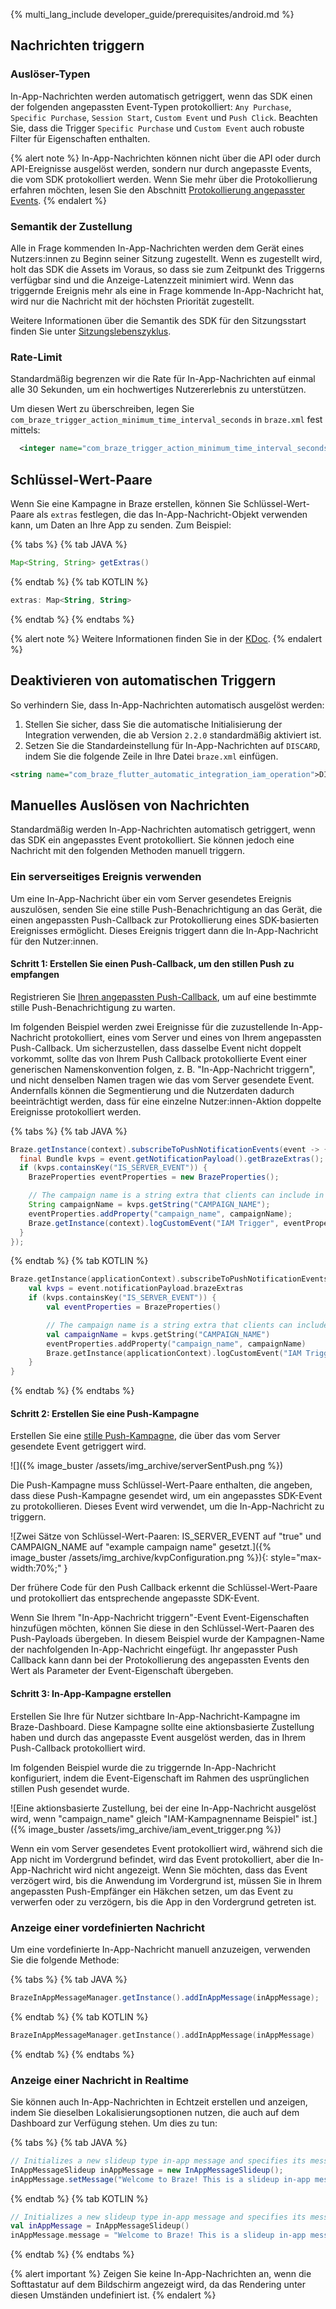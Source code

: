 {% multi_lang_include developer_guide/prerequisites/android.md %}

## Nachrichten triggern

### Auslöser-Typen

In-App-Nachrichten werden automatisch getriggert, wenn das SDK einen der folgenden angepassten Event-Typen protokolliert: `Any Purchase`, `Specific Purchase`, `Session Start`, `Custom Event` und `Push Click`. Beachten Sie, dass die Trigger `Specific Purchase` und `Custom Event` auch robuste Filter für Eigenschaften enthalten.

{% alert note %}
In-App-Nachrichten können nicht über die API oder durch API-Ereignisse ausgelöst werden, sondern nur durch angepasste Events, die vom SDK protokolliert werden. Wenn Sie mehr über die Protokollierung erfahren möchten, lesen Sie den Abschnitt [Protokollierung angepasster Events]({{site.baseurl}}/developer_guide/analytics/logging_events/).
{% endalert %}

### Semantik der Zustellung

Alle in Frage kommenden In-App-Nachrichten werden dem Gerät eines Nutzers:innen zu Beginn seiner Sitzung zugestellt. Wenn es zugestellt wird, holt das SDK die Assets im Voraus, so dass sie zum Zeitpunkt des Triggerns verfügbar sind und die Anzeige-Latenzzeit minimiert wird. Wenn das triggernde Ereignis mehr als eine in Frage kommende In-App-Nachricht hat, wird nur die Nachricht mit der höchsten Priorität zugestellt.

Weitere Informationen über die Semantik des SDK für den Sitzungsstart finden Sie unter [Sitzungslebenszyklus]({{site.baseurl}}/developer_guide/analytics/tracking_sessions/?tab=android).

### Rate-Limit

Standardmäßig begrenzen wir die Rate für In-App-Nachrichten auf einmal alle 30 Sekunden, um ein hochwertiges Nutzererlebnis zu unterstützen.

Um diesen Wert zu überschreiben, legen Sie `com_braze_trigger_action_minimum_time_interval_seconds` in `braze.xml` fest mittels:

```xml
  <integer name="com_braze_trigger_action_minimum_time_interval_seconds">5</integer>
```

## Schlüssel-Wert-Paare

Wenn Sie eine Kampagne in Braze erstellen, können Sie Schlüssel-Wert-Paare als `extras` festlegen, die das In-App-Nachricht-Objekt verwenden kann, um Daten an Ihre App zu senden. Zum Beispiel:

{% tabs %}
{% tab JAVA %}
```java
Map<String, String> getExtras()
```
{% endtab %}
{% tab KOTLIN %}
```kotlin
extras: Map<String, String>
```
{% endtab %}
{% endtabs %}

{% alert note %}
Weitere Informationen finden Sie in der [KDoc](https://braze-inc.github.io/braze-android-sdk/kdoc/braze-android-sdk/com.braze.models.inappmessage/-i-in-app-message/index.html#1498425856%2FProperties%2F-1725759721).
{% endalert %}

## Deaktivieren von automatischen Triggern

So verhindern Sie, dass In-App-Nachrichten automatisch ausgelöst werden:

1. Stellen Sie sicher, dass Sie die automatische Initialisierung der Integration verwenden, die ab Version `2.2.0` standardmäßig aktiviert ist.
2. Setzen Sie die Standardeinstellung für In-App-Nachrichten auf `DISCARD`, indem Sie die folgende Zeile in Ihre Datei `braze.xml` einfügen.

```xml
<string name="com_braze_flutter_automatic_integration_iam_operation">DISCARD</string>
```

## Manuelles Auslösen von Nachrichten

Standardmäßig werden In-App-Nachrichten automatisch getriggert, wenn das SDK ein angepasstes Event protokolliert. Sie können jedoch eine Nachricht mit den folgenden Methoden manuell triggern.

### Ein serverseitiges Ereignis verwenden

Um eine In-App-Nachricht über ein vom Server gesendetes Ereignis auszulösen, senden Sie eine stille Push-Benachrichtigung an das Gerät, die einen angepassten Push-Callback zur Protokollierung eines SDK-basierten Ereignisses ermöglicht. Dieses Ereignis triggert dann die In-App-Nachricht für den Nutzer:innen.

#### Schritt 1: Erstellen Sie einen Push-Callback, um den stillen Push zu empfangen

Registrieren Sie [Ihren angepassten Push-Callback]({{site.baseurl}}/developer_guide/push_notifications/customization/?sdktab=android#push-callback), um auf eine bestimmte stille Push-Benachrichtigung zu warten.

Im folgenden Beispiel werden zwei Ereignisse für die zuzustellende In-App-Nachricht protokolliert, eines vom Server und eines von Ihrem angepassten Push-Callback. Um sicherzustellen, dass dasselbe Event nicht doppelt vorkommt, sollte das von Ihrem Push Callback protokollierte Event einer generischen Namenskonvention folgen, z. B. "In-App-Nachricht triggern", und nicht denselben Namen tragen wie das vom Server gesendete Event. Andernfalls können die Segmentierung und die Nutzerdaten dadurch beeinträchtigt werden, dass für eine einzelne Nutzer:innen-Aktion doppelte Ereignisse protokolliert werden.

{% tabs %}
{% tab JAVA %}

```java
Braze.getInstance(context).subscribeToPushNotificationEvents(event -> {
  final Bundle kvps = event.getNotificationPayload().getBrazeExtras();
  if (kvps.containsKey("IS_SERVER_EVENT")) {
    BrazeProperties eventProperties = new BrazeProperties();

    // The campaign name is a string extra that clients can include in the push
    String campaignName = kvps.getString("CAMPAIGN_NAME");
    eventProperties.addProperty("campaign_name", campaignName);
    Braze.getInstance(context).logCustomEvent("IAM Trigger", eventProperties);
  }
});
```

{% endtab %}
{% tab KOTLIN %}

```kotlin
Braze.getInstance(applicationContext).subscribeToPushNotificationEvents { event ->
    val kvps = event.notificationPayload.brazeExtras
    if (kvps.containsKey("IS_SERVER_EVENT")) {
        val eventProperties = BrazeProperties()

        // The campaign name is a string extra that clients can include in the push
        val campaignName = kvps.getString("CAMPAIGN_NAME")
        eventProperties.addProperty("campaign_name", campaignName)
        Braze.getInstance(applicationContext).logCustomEvent("IAM Trigger", eventProperties)
    }
}
```

{% endtab %}
{% endtabs %}

#### Schritt 2: Erstellen Sie eine Push-Kampagne

Erstellen Sie eine [stille Push-Kampagne]({{site.baseurl}}/developer_guide/push_notifications/silent/?sdktab=android), die über das vom Server gesendete Event getriggert wird.

![]({% image_buster /assets/img_archive/serverSentPush.png %})

Die Push-Kampagne muss Schlüssel-Wert-Paare enthalten, die angeben, dass diese Push-Kampagne gesendet wird, um ein angepasstes SDK-Event zu protokollieren. Dieses Event wird verwendet, um die In-App-Nachricht zu triggern.

![Zwei Sätze von Schlüssel-Wert-Paaren: IS_SERVER_EVENT auf "true" und CAMPAIGN_NAME auf "example campaign name" gesetzt.]({% image_buster /assets/img_archive/kvpConfiguration.png %}){: style="max-width:70%;" }

Der frühere Code für den Push Callback erkennt die Schlüssel-Wert-Paare und protokolliert das entsprechende angepasste SDK-Event.

Wenn Sie Ihrem "In-App-Nachricht triggern"-Event Event-Eigenschaften hinzufügen möchten, können Sie diese in den Schlüssel-Wert-Paaren des Push-Payloads übergeben. In diesem Beispiel wurde der Kampagnen-Name der nachfolgenden In-App-Nachricht eingefügt. Ihr angepasster Push Callback kann dann bei der Protokollierung des angepassten Events den Wert als Parameter der Event-Eigenschaft übergeben.

#### Schritt 3: In-App-Kampagne erstellen

Erstellen Sie Ihre für Nutzer sichtbare In-App-Nachricht-Kampagne im Braze-Dashboard. Diese Kampagne sollte eine aktionsbasierte Zustellung haben und durch das angepasste Event ausgelöst werden, das in Ihrem Push-Callback protokolliert wird.

Im folgenden Beispiel wurde die zu triggernde In-App-Nachricht konfiguriert, indem die Event-Eigenschaft im Rahmen des usprünglichen stillen Push gesendet wurde.

![Eine aktionsbasierte Zustellung, bei der eine In-App-Nachricht ausgelöst wird, wenn "campaign_name" gleich "IAM-Kampagnenname Beispiel" ist.]({% image_buster /assets/img_archive/iam_event_trigger.png %})

Wenn ein vom Server gesendetes Event protokolliert wird, während sich die App nicht im Vordergrund befindet, wird das Event protokolliert, aber die In-App-Nachricht wird nicht angezeigt. Wenn Sie möchten, dass das Event verzögert wird, bis die Anwendung im Vordergrund ist, müssen Sie in Ihrem angepassten Push-Empfänger ein Häkchen setzen, um das Event zu verwerfen oder zu verzögern, bis die App in den Vordergrund getreten ist.

### Anzeige einer vordefinierten Nachricht

Um eine vordefinierte In-App-Nachricht manuell anzuzeigen, verwenden Sie die folgende Methode:

{% tabs %}
{% tab JAVA %}

```java
BrazeInAppMessageManager.getInstance().addInAppMessage(inAppMessage);
```

{% endtab %}
{% tab KOTLIN %}

```kotlin
BrazeInAppMessageManager.getInstance().addInAppMessage(inAppMessage)
```

{% endtab %}
{% endtabs %}

### Anzeige einer Nachricht in Realtime 

Sie können auch In-App-Nachrichten in Echtzeit erstellen und anzeigen, indem Sie dieselben Lokalisierungsoptionen nutzen, die auch auf dem Dashboard zur Verfügung stehen. Um dies zu tun:

{% tabs %}
{% tab JAVA %}

```java
// Initializes a new slideup type in-app message and specifies its message.
InAppMessageSlideup inAppMessage = new InAppMessageSlideup();
inAppMessage.setMessage("Welcome to Braze! This is a slideup in-app message.");
```

{% endtab %}
{% tab KOTLIN %}

```kotlin
// Initializes a new slideup type in-app message and specifies its message.
val inAppMessage = InAppMessageSlideup()
inAppMessage.message = "Welcome to Braze! This is a slideup in-app message."
```

{% endtab %}
{% endtabs %}

{% alert important %}
Zeigen Sie keine In-App-Nachrichten an, wenn die Softtastatur auf dem Bildschirm angezeigt wird, da das Rendering unter diesen Umständen undefiniert ist.
{% endalert %}
